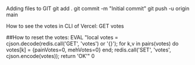 Adding files to GIT
git add .
git commit -m "Initial commit"
git push -u origin main

How to see the votes in CLI of Vercel:
GET votes

##How to reset the votes:
EVAL "local votes = cjson.decode(redis.call('GET', 'votes') or '{}'); for k,v in pairs(votes) do votes[k] = {painVotes=0, mehVotes=0} end; redis.call('SET', 'votes', cjson.encode(votes)); return 'OK'" 0